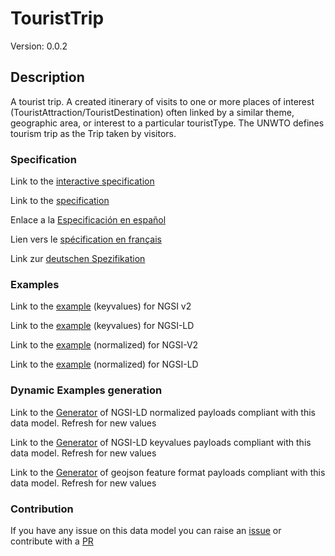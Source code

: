 # TouristTrip
Version: 0.0.2

## Description 

A tourist trip. A created itinerary of visits to one or more places of interest (TouristAttraction/TouristDestination) often linked by a similar theme, geographic area, or interest to a particular touristType. The UNWTO defines tourism trip as the Trip taken by visitors.
### Specification

Link to the [interactive specification](https://swagger.lab.fiware.org/?url=https://github.com/smart-data-models/dataModel.TourismDestinations/blob/master/TouristTrip/swagger.yaml)

Link to the [specification](https://github.com/smart-data-models/dataModel.TourismDestinations/blob/master/TouristTrip/doc/spec.md)

Enlace a la [Especificación en español](https://github.com/smart-data-models/dataModel.TourismDestinations/blob/master/TouristTrip/doc/spec_ES.md)

Lien vers le [spécification en français](https://github.com/smart-data-models/dataModel.TourismDestinations/blob/master/TouristTrip/doc/spec_FR.md)

Link zur [deutschen Spezifikation](https://github.com/smart-data-models/dataModel.TourismDestinations/blob/master/TouristTrip/doc/spec_DE.md)
### Examples

Link to the [example](https://github.com/smart-data-models/dataModel.TourismDestinations/blob/master/TouristTrip/examples/example.json) (keyvalues) for NGSI v2

Link to the [example](https://github.com/smart-data-models/dataModel.TourismDestinations/blob/master/TouristTrip/examples/example.jsonld) (keyvalues) for NGSI-LD

Link to the [example](https://github.com/smart-data-models/dataModel.TourismDestinations/blob/master/TouristTrip/examples/example-normalized.json) (normalized) for NGSI-V2

Link to the [example](https://github.com/smart-data-models/dataModel.TourismDestinations/blob/master/TouristTrip/examples/example-normalized.jsonld) (normalized) for NGSI-LD
### Dynamic Examples generation

Link to the [Generator](https://smartdatamodels.org/extra/ngsi-ld_generator.php?schemaUrl=https://raw.githubusercontent.com/smart-data-models/dataModel.TourismDestinations/master/TouristTrip/schema.json&email=info@smartdatamodels.org) of NGSI-LD normalized payloads compliant with this data model. Refresh for new values

Link to the [Generator](https://smartdatamodels.org/extra/ngsi-ld_generator_keyvalues.php?schemaUrl=https://raw.githubusercontent.com/smart-data-models/dataModel.TourismDestinations/master/TouristTrip/schema.json&email=info@smartdatamodels.org) of NGSI-LD keyvalues payloads compliant with this data model. Refresh for new values

Link to the [Generator](https://smartdatamodels.org/extra/geojson_features_generator_v1.0.php?schemaUrl=https://raw.githubusercontent.com/smart-data-models/dataModel.TourismDestinations/master/TouristTrip/schema.json&email=info@smartdatamodels.org) of geojson feature format payloads compliant with this data model. Refresh for new values
### Contribution

 If you have any issue on this data model you can raise an [issue](https://github.com/smart-data-models/dataModel.TourismDestinations/issues)  or contribute with a [PR](https://github.com/smart-data-models/dataModel.TourismDestinations/pulls)